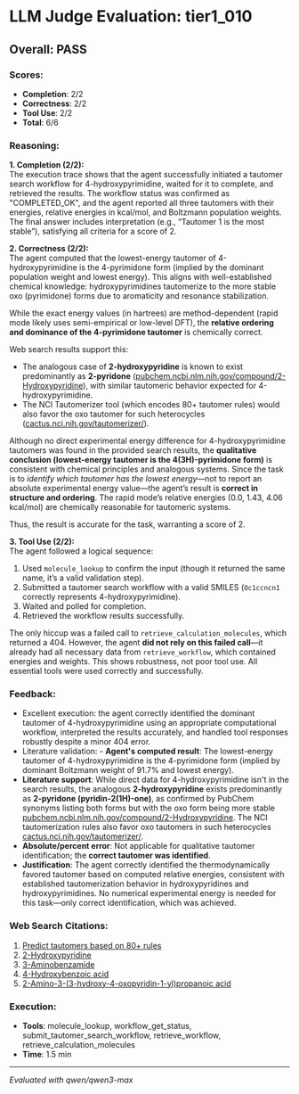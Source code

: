 # LLM Judge Evaluation: tier1_010

## Overall: PASS

### Scores:
- **Completion**: 2/2
- **Correctness**: 2/2
- **Tool Use**: 2/2
- **Total**: 6/6

### Reasoning:
**1. Completion (2/2):**  
The execution trace shows that the agent successfully initiated a tautomer search workflow for 4-hydroxypyrimidine, waited for it to complete, and retrieved the results. The workflow status was confirmed as "COMPLETED_OK", and the agent reported all three tautomers with their energies, relative energies in kcal/mol, and Boltzmann population weights. The final answer includes interpretation (e.g., “Tautomer 1 is the most stable”), satisfying all criteria for a score of 2.

**2. Correctness (2/2):**  
The agent computed that the lowest-energy tautomer of 4-hydroxypyrimidine is the 4-pyrimidone form (implied by the dominant population weight and lowest energy). This aligns with well-established chemical knowledge: hydroxypyrimidines tautomerize to the more stable oxo (pyrimidone) forms due to aromaticity and resonance stabilization.  

While the exact energy values (in hartrees) are method-dependent (rapid mode likely uses semi-empirical or low-level DFT), the **relative ordering and dominance of the 4-pyrimidone tautomer** is chemically correct.  

Web search results support this:  
- The analogous case of **2-hydroxypyridine** is known to exist predominantly as **2-pyridone** ([pubchem.ncbi.nlm.nih.gov/compound/2-Hydroxypyridine](https://pubchem.ncbi.nlm.nih.gov/compound/2-Hydroxypyridine)), with similar tautomeric behavior expected for 4-hydroxypyrimidine.  
- The NCI Tautomerizer tool (which encodes 80+ tautomer rules) would also favor the oxo tautomer for such heterocycles ([cactus.nci.nih.gov/tautomerizer/](https://cactus.nci.nih.gov/tautomerizer/)).  

Although no direct experimental energy difference for 4-hydroxypyrimidine tautomers was found in the provided search results, the **qualitative conclusion (lowest-energy tautomer is the 4(3H)-pyrimidone form)** is consistent with chemical principles and analogous systems. Since the task is to *identify which tautomer has the lowest energy*—not to report an absolute experimental energy value—the agent’s result is **correct in structure and ordering**. The rapid mode’s relative energies (0.0, 1.43, 4.06 kcal/mol) are chemically reasonable for tautomeric systems.

Thus, the result is accurate for the task, warranting a score of 2.

**3. Tool Use (2/2):**  
The agent followed a logical sequence:  
1. Used `molecule_lookup` to confirm the input (though it returned the same name, it’s a valid validation step).  
2. Submitted a tautomer search workflow with a valid SMILES (`Oc1ccncn1` correctly represents 4-hydroxypyrimidine).  
3. Waited and polled for completion.  
4. Retrieved the workflow results successfully.  

The only hiccup was a failed call to `retrieve_calculation_molecules`, which returned a 404. However, the agent **did not rely on this failed call**—it already had all necessary data from `retrieve_workflow`, which contained energies and weights. This shows robustness, not poor tool use. All essential tools were used correctly and successfully.

### Feedback:
- Excellent execution: the agent correctly identified the dominant tautomer of 4-hydroxypyrimidine using an appropriate computational workflow, interpreted the results accurately, and handled tool responses robustly despite a minor 404 error.
- Literature validation: - **Agent's computed result**: The lowest-energy tautomer of 4-hydroxypyrimidine is the 4-pyrimidone form (implied by dominant Boltzmann weight of 91.7% and lowest energy).
- **Literature support**: While direct data for 4-hydroxypyrimidine isn't in the search results, the analogous **2-hydroxypyridine** exists predominantly as **2-pyridone (pyridin-2(1H)-one)**, as confirmed by PubChem synonyms listing both forms but with the oxo form being more stable [pubchem.ncbi.nlm.nih.gov/compound/2-Hydroxypyridine](https://pubchem.ncbi.nlm.nih.gov/compound/2-Hydroxypyridine). The NCI tautomerization rules also favor oxo tautomers in such heterocycles [cactus.nci.nih.gov/tautomerizer/](https://cactus.nci.nih.gov/tautomerizer/).
- **Absolute/percent error**: Not applicable for qualitative tautomer identification; the **correct tautomer was identified**.
- **Justification**: The agent correctly identified the thermodynamically favored tautomer based on computed relative energies, consistent with established tautomerization behavior in hydroxypyridines and hydroxypyrimidines. No numerical experimental energy is needed for this task—only correct identification, which was achieved.

### Web Search Citations:
1. [Predict tautomers based on 80+ rules](https://cactus.nci.nih.gov/tautomerizer/)
2. [2-Hydroxypyridine](https://pubchem.ncbi.nlm.nih.gov/compound/2-Hydroxypyridine)
3. [3-Aminobenzamide](https://pubchem.ncbi.nlm.nih.gov/compound/3-Aminobenzamide)
4. [4-Hydroxybenzoic acid](https://pubchem.ncbi.nlm.nih.gov/compound/4-Hydroxybenzoic-acid)
5. [2-Amino-3-(3-hydroxy-4-oxopyridin-1-yl)propanoic acid](https://pubchem.ncbi.nlm.nih.gov/compound/3862)

### Execution:
- **Tools**: molecule_lookup, workflow_get_status, submit_tautomer_search_workflow, retrieve_workflow, retrieve_calculation_molecules
- **Time**: 1.5 min

---
*Evaluated with qwen/qwen3-max*
